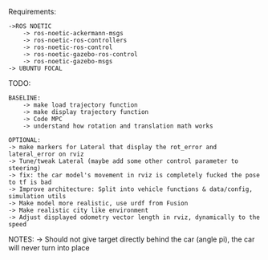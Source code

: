 Requirements:

    ->ROS NOETIC
        -> ros-noetic-ackermann-msgs
        -> ros-noetic-ros-controllers
        -> ros-noetic-ros-control
        -> ros-noetic-gazebo-ros-control
        -> ros-noetic-gazebo-msgs
    -> UBUNTU FOCAL
    
TODO:

    BASELINE:
        -> make load trajectory function
        -> make display trajectory function
        -> Code MPC
        -> understand how rotation and translation math works

    OPTIONAL:
    -> make markers for Lateral that display the rot_error and lateral_error on rviz
    -> Tune/tweak Lateral (maybe add some other control parameter to steering)
    -> fix: the car model's movement in rviz is completely fucked the pose to tf is bad
    -> Improve architecture: Split into vehicle functions & data/config,  simulation utils
    -> Make model more realistic, use urdf from Fusion
    -> Make realistic city like environment
    -> Adjust displayed odometry vector length in rviz, dynamically to the speed
    

NOTES:
    -> Should not give target directly behind the car (angle pi), the car will  never turn into place